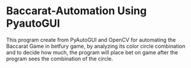 # Baccarat-Automation Using PyautoGUI

This program create from PyAutoGUI and OpenCV for automating the Baccarat Game in betfury game, by analyzing its color circle combination and to decide how much,
the program will place bet on game after the program sees the combination of the circle.

